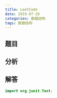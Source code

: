 ```yaml
---
title: LeetCode
date: 2019-07-26
categories: 数据结构
tags: 数据结构
---
```


## 题目



## 分析



## 解答

````java
import org.junit.Test;


````









